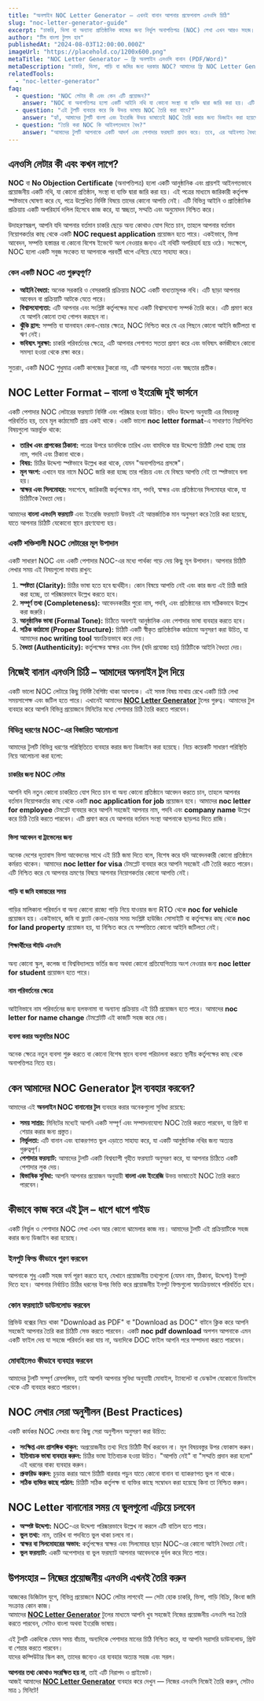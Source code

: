 ```yaml
---
title: "অনলাইন NOC Letter Generator – এখনই বানান আপনার প্রফেশনাল এনওসি চিঠি"
slug: "noc-letter-generator-guide"
excerpt: "চাকরি, ভিসা বা অন্যান্য প্রাতিষ্ঠানিক কাজের জন্য নির্ভুল অনাপত্তিপত্র (NOC) লেখা এখন আরও সহজ। জানুন কীভাবে আমাদের টুল ব্যবহার করে মিনিটের মধ্যে পেশাদার NOC তৈরি করবেন।"
author: "টিম বাংলা টুলস হাব"
publishedAt: "2024-08-03T12:00:00.000Z"
imageUrl: "https://placehold.co/1200x600.png"
metaTitle: "NOC Letter Generator – ফ্রি অনলাইন এনওসি বানান (PDF/Word)"
metaDescription: "চাকরি, ভিসা, গাড়ি বা জমির জন্য দরকার NOC? আমাদের ফ্রি NOC Letter Generator দিয়ে এখনই বাংলা ও ইংরেজিতে তৈরি করুন – PDF/Word ফরম্যাটে!"
relatedTools:
  - "noc-letter-generator"
faq:
  - question: "NOC লেটার কী এবং কেন এটি প্রয়োজন?"
    answer: "NOC বা অনাপত্তিপত্র হলো একটি আইনি নথি যা কোনো সংস্থা বা ব্যক্তি দ্বারা জারি করা হয়। এটি প্রমাণ করে যে, কোনো নির্দিষ্ট বিষয়ে তাদের কোনো আপত্তি নেই। চাকরি পরিবর্তন, বিদেশ ভ্রমণ, বা কোনো নির্দিষ্ট প্রকল্পের জন্য এটি প্রয়োজন হতে পারে।"
  - question: "এই টুলটি ব্যবহার করে কি উভয় ভাষায় NOC তৈরি করা যাবে?"
    answer: "হ্যাঁ, আমাদের টুলটি বাংলা এবং ইংরেজি উভয় ভাষাতেই NOC তৈরি করার জন্য ডিজাইন করা হয়েছে। আপনি আপনার প্রয়োজন অনুযায়ী ভাষা নির্বাচন করতে পারবেন।"
  - question: "তৈরি করা NOC কি আইনগতভাবে বৈধ?"
    answer: "আমাদের টুলটি আপনাকে একটি আদর্শ এবং পেশাদার ফরম্যাট প্রদান করে। তবে, এর আইনগত বৈধতা নিশ্চিত করার জন্য এটিকে অবশ্যই সংশ্লিষ্ট কর্তৃপক্ষের দ্বারা স্বাক্ষরিত এবং সিলমোহরযুক্ত হতে হবে। এটি একটি খসড়া তৈরির জন্য সেরা টুল।"
---
```


## এনওসি লেটার কী এবং কখন লাগে?

**NOC** বা **No Objection Certificate** (অনাপত্তিপত্র) হলো একটি আনুষ্ঠানিক এবং প্রায়শই আইনগতভাবে প্রয়োজনীয় একটি নথি, যা কোনো প্রতিষ্ঠান, সংস্থা বা ব্যক্তি দ্বারা জারি করা হয়। এই পত্রের মাধ্যমে জারিকারী কর্তৃপক্ষ স্পষ্টভাবে ঘোষণা করে যে, পত্রে উল্লেখিত নির্দিষ্ট বিষয়ে তাদের কোনো আপত্তি নেই। এটি বিভিন্ন আইনি ও প্রাতিষ্ঠানিক প্রক্রিয়ায় একটি অপরিহার্য দলিল হিসেবে কাজ করে, যা স্বচ্ছতা, সম্মতি এবং অনুমোদন নিশ্চিত করে।

উদাহরণস্বরূপ, আপনি যদি আপনার বর্তমান চাকরি ছেড়ে অন্য কোথাও যোগ দিতে চান, তাহলে আপনার বর্তমান নিয়োগকর্তার কাছ থেকে একটি **NOC request application** প্রয়োজন হতে পারে। একইভাবে, ভিসা আবেদন, সম্পত্তি হস্তান্তর বা কোনো বিশেষ ইভেন্টে অংশ নেওয়ার জন্যও এই নথিটি অপরিহার্য হয়ে ওঠে। সংক্ষেপে, NOC হলো একটি সবুজ সংকেত যা আপনাকে পরবর্তী ধাপে এগিয়ে যেতে সাহায্য করে।

### কেন একটি NOC এত গুরুত্বপূর্ণ?
*   **আইনি বৈধতা:** অনেক সরকারি ও বেসরকারি প্রক্রিয়ায় NOC একটি বাধ্যতামূলক নথি। এটি ছাড়া আপনার আবেদন বা প্রক্রিয়াটি আটকে যেতে পারে।
*   **বিশ্বাসযোগ্যতা:** এটি আপনার এবং সংশ্লিষ্ট কর্তৃপক্ষের মধ্যে একটি বিশ্বাসযোগ্য সম্পর্ক তৈরি করে। এটি প্রমাণ করে যে আপনি কোনো তথ্য গোপন করছেন না।
*   **ঝুঁকি হ্রাস:** সম্পত্তি বা যানবাহন কেনা-বেচার ক্ষেত্রে, NOC নিশ্চিত করে যে এর পিছনে কোনো আইনি জটিলতা বা ঋণ নেই।
*   **ভবিষ্যৎ সুরক্ষা:** চাকরি পরিবর্তনের ক্ষেত্রে, এটি আপনার পেশাগত সততা প্রমাণ করে এবং ভবিষ্যৎ কর্মজীবনে কোনো সমস্যা হওয়া থেকে রক্ষা করে।

সুতরাং, একটি NOC শুধুমাত্র একটি কাগজের টুকরো নয়, এটি আপনার সততা এবং স্বচ্ছতার প্রতীক।

## NOC Letter Format – বাংলা ও ইংরেজি দুই ভার্সনে

একটি পেশাদার NOC লেটারের ফরম্যাট নির্দিষ্ট এবং পরিষ্কার হওয়া উচিত। যদিও উদ্দেশ্য অনুযায়ী এর বিষয়বস্তু পরিবর্তিত হয়, তবে মূল কাঠামোটি প্রায় একই থাকে। একটি ভালো **noc letter format**-এ সাধারণত নিম্নলিখিত বিষয়গুলো অন্তর্ভুক্ত থাকে:

*   **তারিখ এবং প্রাপকের ঠিকানা:** পত্রের উপরে ডানদিকে তারিখ এবং বামদিকে যার উদ্দেশ্যে চিঠিটি লেখা হচ্ছে তার নাম, পদবি এবং ঠিকানা থাকে।
*   **বিষয়:** চিঠির উদ্দেশ্য স্পষ্টভাবে উল্লেখ করা থাকে, যেমন "অনাপত্তিপত্র প্রসঙ্গে"।
*   **মূল অংশ:** এখানে যার নামে NOC জারি করা হচ্ছে তার পরিচয় এবং যে বিষয়ে আপত্তি নেই তা স্পষ্টভাবে বলা হয়।
*   **স্বাক্ষর এবং সিলমোহর:** সবশেষে, জারিকারী কর্তৃপক্ষের নাম, পদবি, স্বাক্ষর এবং প্রতিষ্ঠানের সিলমোহর থাকে, যা চিঠিটিকে বৈধতা দেয়।

আমাদের **বাংলা এনওসি ফরম্যাট** এবং ইংরেজি ফরম্যাট উভয়ই এই আন্তর্জাতিক মান অনুসরণ করে তৈরি করা হয়েছে, যাতে আপনার চিঠিটি যেকোনো স্থানে গ্রহণযোগ্য হয়।

### একটি শক্তিশালী NOC লেটারের মূল উপাদান
একটি সাধারণ NOC এবং একটি পেশাদার NOC-এর মধ্যে পার্থক্য গড়ে দেয় কিছু মূল উপাদান। আপনার চিঠিটি লেখার সময় এই বিষয়গুলো মাথায় রাখুন:

1.  **স্পষ্টতা (Clarity):** চিঠির ভাষা হতে হবে দ্ব্যর্থহীন। কোন বিষয়ে আপত্তি নেই এবং কার জন্য এই চিঠি জারি করা হচ্ছে, তা পরিষ্কারভাবে উল্লেখ করতে হবে।
2.  **সম্পূর্ণ তথ্য (Completeness):** আবেদনকারীর পুরো নাম, পদবি, এবং প্রতিষ্ঠানের নাম সঠিকভাবে উল্লেখ করা জরুরি।
3.  **আনুষ্ঠানিক ভাষা (Formal Tone):** চিঠিতে অবশ্যই আনুষ্ঠানিক এবং পেশাদার ভাষা ব্যবহার করতে হবে।
4.  **সঠিক কাঠামো (Proper Structure):** চিঠিটি একটি স্বীকৃত প্রাতিষ্ঠানিক কাঠামো অনুসরণ করা উচিত, যা আমাদের **noc writing tool** স্বয়ংক্রিয়ভাবে করে দেয়।
5.  **বৈধতা (Authenticity):** কর্তৃপক্ষের স্বাক্ষর এবং সিল (যদি প্রযোজ্য হয়) চিঠিটিকে আইনি বৈধতা দেয়।

## নিজেই বানান এনওসি চিঠি – আমাদের অনলাইন টুল দিয়ে

একটি ভালো NOC লেটারে কিছু নির্দিষ্ট বৈশিষ্ট্য থাকা আবশ্যক। এই সমস্ত বিষয় মাথায় রেখে একটি চিঠি লেখা সময়সাপেক্ষ এবং জটিল হতে পারে। এখানেই আমাদের **[NOC Letter Generator](/tools/noc-letter-generator)** টুলের গুরুত্ব। আমাদের টুল ব্যবহার করে আপনি বিভিন্ন প্রয়োজনে মিনিটের মধ্যে পেশাদার চিঠি তৈরি করতে পারবেন।

### বিভিন্ন ধরণের NOC-এর বিস্তারিত আলোচনা
আমাদের টুলটি বিভিন্ন ধরণের পরিস্থিতিতে ব্যবহার করার জন্য ডিজাইন করা হয়েছে। নিচে কয়েকটি সাধারণ পরিস্থিতি নিয়ে আলোচনা করা হলো:

#### চাকরির জন্য NOC লেটার
আপনি যদি নতুন কোনো চাকরিতে যোগ দিতে চান বা অন্য কোনো প্রতিষ্ঠানে আবেদন করতে চান, তাহলে আপনার বর্তমান নিয়োগকর্তার কাছ থেকে একটি **noc application for job** প্রয়োজন হবে। আমাদের **noc letter for employee** টেমপ্লেট ব্যবহার করে আপনি সহজেই আপনার নাম, পদবি এবং **company name** উল্লেখ করে চিঠি তৈরি করতে পারবেন। এটি প্রমাণ করে যে আপনার বর্তমান সংস্থা আপনাকে ছাড়পত্র দিতে রাজি।

#### ভিসা আবেদন বা ট্রাভেলের জন্য
অনেক দেশের দূতাবাস ভিসা আবেদনের সাথে এই চিঠি জমা দিতে বলে, বিশেষ করে যদি আবেদনকারী কোনো প্রতিষ্ঠানে কর্মরত থাকেন। আমাদের **noc letter for visa** টেমপ্লেট ব্যবহার করে আপনি সহজেই এটি তৈরি করতে পারেন। এটি নিশ্চিত করে যে আপনার ভ্রমণের বিষয়ে আপনার নিয়োগকর্তার কোনো আপত্তি নেই।

#### গাড়ি বা জমি হস্তান্তরের সময়
গাড়ির মালিকানা পরিবর্তন বা অন্য কোনো রাজ্যে গাড়ি নিয়ে যাওয়ার জন্য RTO থেকে **noc for vehicle** প্রয়োজন হয়। একইভাবে, জমি বা ফ্ল্যাট কেনা-বেচার সময় সংশ্লিষ্ট হাউজিং সোসাইটি বা কর্তৃপক্ষের কাছ থেকে **noc for land property** প্রয়োজন হয়, যা নিশ্চিত করে যে সম্পত্তিতে কোনো আইনি জটিলতা নেই।

#### শিক্ষার্থীদের স্টাডি এনওসি
অন্য কোনো স্কুল, কলেজ বা বিশ্ববিদ্যালয়ে ভর্তির জন্য অথবা কোনো প্রতিযোগিতায় অংশ নেওয়ার জন্য **noc letter for student** প্রয়োজন হতে পারে।

#### নাম পরিবর্তনের ক্ষেত্রে
আইনিভাবে নাম পরিবর্তনের জন্য হলফনামা বা অন্যান্য প্রক্রিয়ায় এই চিঠি প্রয়োজন হতে পারে। আমাদের **noc letter for name change** টেমপ্লেটটি এই কাজটি সহজ করে দেয়।

#### ব্যবসা করার অনুমতির NOC
অনেক ক্ষেত্রে নতুন ব্যবসা শুরু করতে বা কোনো বিশেষ স্থানে ব্যবসা পরিচালনা করতে স্থানীয় কর্তৃপক্ষের কাছ থেকে অনাপত্তিপত্র নিতে হয়।

## কেন আমাদের NOC Generator টুল ব্যবহার করবেন?

আমাদের এই **অনলাইন NOC বানানোর টুল** ব্যবহার করার অনেকগুলো সুবিধা রয়েছে:
*   **সময় সাশ্রয়:** মিনিটের মধ্যেই আপনি একটি সম্পূর্ণ এবং সম্পাদনাযোগ্য NOC তৈরি করতে পারবেন, যা প্রিন্ট বা শেয়ার করার জন্য প্রস্তুত।
*   **নির্ভুলতা:** এটি বানান এবং ব্যাকরণগত ভুল এড়াতে সাহায্য করে, যা একটি আনুষ্ঠানিক নথির জন্য অত্যন্ত গুরুত্বপূর্ণ।
*   **পেশাদার ফরম্যাট:** আমাদের টুলটি একটি বিশ্বব্যাপী গৃহীত ফরম্যাট অনুসরণ করে, যা আপনার চিঠিতে একটি পেশাদার লুক দেয়।
*   **দ্বিভাষিক সুবিধা:** আপনি আপনার প্রয়োজন অনুযায়ী **বাংলা এবং ইংরেজি** উভয় ভাষাতেই NOC তৈরি করতে পারবেন।

## কীভাবে কাজ করে এই টুল – ধাপে ধাপে গাইড

একটি নির্ভুল ও পেশাদার NOC লেখা এখন আর কোনো ঝামেলার কাজ নয়। আমাদের টুলটি এই প্রক্রিয়াটিকে সহজ করার জন্য ডিজাইন করা হয়েছে।

### ইনপুট ফিল্ড কীভাবে পূরণ করবেন
আপনাকে শুধু একটি সহজ ফর্ম পূরণ করতে হবে, যেখানে প্রয়োজনীয় তথ্যগুলো (যেমন নাম, ঠিকানা, উদ্দেশ্য) ইনপুট দিতে হবে। আপনার নির্বাচিত চিঠির ধরনের উপর ভিত্তি করে প্রয়োজনীয় ইনপুট ফিল্ডগুলো স্বয়ংক্রিয়ভাবে পরিবর্তিত হবে।

### কোন ফরম্যাটে ডাউনলোড করবেন
প্রিভিউ বক্সের নিচে থাকা "Download as PDF" বা "Download as DOC" বাটনে ক্লিক করে আপনি সহজেই আপনার তৈরি করা চিঠিটি সেভ করতে পারবেন। একটি **noc pdf download** অপশন আপনাকে এমন একটি ফাইল দেয় যা সহজে পরিবর্তন করা যায় না, অন্যদিকে DOC ফাইল আপনি পরে সম্পাদনা করতে পারবেন।

### মোবাইলেও কীভাবে ব্যবহার করবেন
আমাদের টুলটি সম্পূর্ণ রেসপন্সিভ, তাই আপনি আপনার সুবিধা অনুযায়ী মোবাইল, ট্যাবলেট বা ডেস্কটপ যেকোনো ডিভাইস থেকে এটি ব্যবহার করতে পারবেন।

## NOC লেখার সেরা অনুশীলন (Best Practices)
একটি কার্যকর NOC লেখার জন্য কিছু সেরা অনুশীলন অনুসরণ করা উচিত:

*   **সংক্ষিপ্ত এবং প্রাসঙ্গিক থাকুন:** অপ্রয়োজনীয় তথ্য দিয়ে চিঠিটি দীর্ঘ করবেন না। মূল বিষয়বস্তুর উপর ফোকাস করুন।
*   **ইতিবাচক ভাষা ব্যবহার করুন:** চিঠির ভাষা ইতিবাচক হওয়া উচিত। "আপত্তি নেই" বা "সম্মতি প্রদান করা হলো" এই ধরনের বাক্য ব্যবহার করুন।
*   **প্রুফরিড করুন:** চূড়ান্ত করার আগে চিঠিটি বারবার পড়ুন যাতে কোনো বানান বা ব্যাকরণগত ভুল না থাকে।
*   **সঠিক ব্যক্তির কাছে পাঠান:** চিঠিটি সঠিক কর্তৃপক্ষ বা ব্যক্তির কাছে সম্বোধন করা হয়েছে কিনা তা নিশ্চিত করুন।

## NOC Letter বানানোর সময় যে ভুলগুলো এড়িয়ে চলবেন
*   **অস্পষ্ট উদ্দেশ্য:** NOC-এর উদ্দেশ্য পরিষ্কারভাবে উল্লেখ না করলে এটি বাতিল হতে পারে।
*   **ভুল তথ্য:** নাম, তারিখ বা পদবিতে ভুল থাকা চলবে না।
*   **স্বাক্ষর বা সিলমোহরের অভাব:** কর্তৃপক্ষের স্বাক্ষর এবং সিলমোহর ছাড়া NOC-এর কোনো আইনি বৈধতা নেই।
*   **ভুল ফরম্যাট:** একটি অপেশাদার বা ভুল ফরম্যাট আপনার আবেদনকে দুর্বল করে দিতে পারে।

## উপসংহার – নিজের প্রয়োজনীয় এনওসি এখনই তৈরি করুন

আজকের ডিজিটাল যুগে, বিভিন্ন প্রয়োজনে NOC লেটার লাগবেই — সেটা হোক চাকরি, ভিসা, গাড়ি বিক্রি, কিংবা জমি সংক্রান্ত কোন কাজ।  
আমাদের **[NOC Letter Generator](/tools/noc-letter-generator)** টুলের মাধ্যমে আপনি খুব সহজেই নিজের প্রয়োজনীয় এনওসি পত্র তৈরি করতে পারবেন, সেটাও বাংলা অথবা ইংরেজি ভাষায়।

এই টুলটি একদিকে যেমন সময় বাঁচায়, অন্যদিকে পেশাদার মানের চিঠি নিশ্চিত করে, যা আপনি সরাসরি ডাউনলোড, প্রিন্ট বা শেয়ার করতে পারবেন।  
যাদের কম্পিউটার স্কিল কম, তাদের জন্যেও এর ব্যবহার অত্যন্ত সহজ এবং সরল।

**আপনার তথ্য কোথাও সংরক্ষিত হয় না**, তাই এটি নিরাপদ ও প্রাইভেট।  
আজই আমাদের **[NOC Letter Generator](/tools/noc-letter-generator)** ব্যবহার করে দেখুন — নিজের এনওসি নিজেই তৈরি করুন, সেটাও মাত্র ১ মিনিটে!
